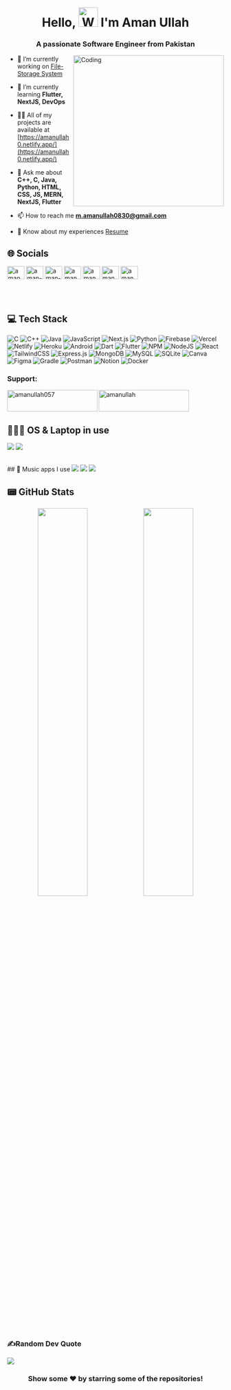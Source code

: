 <h1 align="center"> Hello, <img src="https://raw.githubusercontent.com/nixin72/nixin72/master/wave.gif" 
         alt="Waving hand animated gif"
         height="45"
         width="45" /> I'm Aman Ullah</h1>
<h3 align="center">A passionate Software Engineer from Pakistan</h3>

<img align="right" alt="Coding" width="350" src="https://www.chrisdermody.com/content/images/size/w1000/2017/12/loading-1.gif">


- 🔭 I’m currently working on [File-Storage System](https://github.com/zohiaby/file-drive)

- 🌱 I’m currently learning **Flutter, NextJS, DevOps**

- 👨‍💻 All of my projects are available at [https://amanullah0.netlify.app/](https://amanullah0.netlify.app/)

- 💬 Ask me about **C++, C, Java, Python, HTML, CSS, JS, MERN, NextJS, Flutter**

- 📫 How to reach me **m.amanullah0830@gmail.com**

- 📄 Know about my experiences [Resume](https://drive.google.com/file/d/1Cyj7zqIpITHhXKgjRcoSQOLcJjXzNn0U/view)

## 🌐 Socials
<p align="left">
<a href="https://twitter.com/amanullah0830" target="blank"><img align="center" src="https://raw.githubusercontent.com/rahuldkjain/github-profile-readme-generator/master/src/images/icons/Social/twitter.svg" alt="amanullah0830" height="30" width="40" /></a>
<a href="https://linkedin.com/in/aman-ullah" target="blank"><img align="center" src="https://raw.githubusercontent.com/rahuldkjain/github-profile-readme-generator/master/src/images/icons/Social/linked-in-alt.svg" alt="aman-ullah" height="30" width="40" /></a>
<a href="https://stackoverflow.com/users/aman-ullah" target="blank"><img align="center" src="https://raw.githubusercontent.com/rahuldkjain/github-profile-readme-generator/master/src/images/icons/Social/stack-overflow.svg" alt="aman-ullah" height="30" width="40" /></a>
<a href="https://kaggle.com/amanullah057" target="blank"><img align="center" src="https://raw.githubusercontent.com/rahuldkjain/github-profile-readme-generator/master/src/images/icons/Social/kaggle.svg" alt="amanullah057" height="30" width="40" /></a>
<a href="https://fb.com/amanullah" target="blank"><img align="center" src="https://raw.githubusercontent.com/rahuldkjain/github-profile-readme-generator/master/src/images/icons/Social/facebook.svg" alt="amanullah" height="30" width="40" /></a>
<a href="https://instagram.com/aman_ullah057" target="blank"><img align="center" src="https://raw.githubusercontent.com/rahuldkjain/github-profile-readme-generator/master/src/images/icons/Social/instagram.svg" alt="aman_ullah057" height="30" width="40" /></a>
<a href="https://www.youtube.com/c/aman057" target="blank"><img align="center" src="https://raw.githubusercontent.com/rahuldkjain/github-profile-readme-generator/master/src/images/icons/Social/youtube.svg" alt="aman057" height="30" width="40" /></a>
</p><br><br>


## 💻 Tech Stack

![C](https://img.shields.io/badge/c-%2300599C.svg?style=for-the-badge&logo=c&logoColor=white)
![C++](https://img.shields.io/badge/c++-%2300599C.svg?style=for-the-badge&logo=c%2B%2B&logoColor=white)
![Java](https://img.shields.io/badge/java-%23ED8B00.svg?style=for-the-badge&logo=java&logoColor=white)
![JavaScript](https://img.shields.io/badge/javascript-%23323330.svg?style=for-the-badge&logo=javascript&logoColor=%23F7DF1E)
![Next.js](https://img.shields.io/badge/next.js-%23000000.svg?style=for-the-badge&logo=next.js&logoColor=white)
![Python](https://img.shields.io/badge/python-3670A0?style=for-the-badge&logo=python&logoColor=ffdd54) 
![Firebase](https://img.shields.io/badge/firebase-%23039BE5.svg?style=for-the-badge&logo=firebase) 
![Vercel](https://img.shields.io/badge/vercel-%23000000.svg?style=for-the-badge&logo=vercel&logoColor=white) 
![Netlify](https://img.shields.io/badge/netlify-%23000000.svg?style=for-the-badge&logo=netlify&logoColor=#00C7B7) 
![Heroku](https://img.shields.io/badge/heroku-%23430098.svg?style=for-the-badge&logo=heroku&logoColor=white) 
![Android](https://img.shields.io/badge/android-%233DDC84.svg?style=for-the-badge&logo=android&logoColor=white)
![Dart](https://img.shields.io/badge/dart-%230175C2.svg?style=for-the-badge&logo=dart&logoColor=white)
![Flutter](https://img.shields.io/badge/Flutter-%2302569B.svg?style=for-the-badge&logo=Flutter&logoColor=white) 
![NPM](https://img.shields.io/badge/NPM-%23000000.svg?style=for-the-badge&logo=npm&logoColor=white) 
![NodeJS](https://img.shields.io/badge/node.js-6DA55F?style=for-the-badge&logo=node.js&logoColor=white) 
![React](https://img.shields.io/badge/react-%2320232a.svg?style=for-the-badge&logo=react&logoColor=%2361DAFB) 
![TailwindCSS](https://img.shields.io/badge/tailwindcss-%2338B2AC.svg?style=for-the-badge&logo=tailwind-css&logoColor=white)
![Express.js](https://img.shields.io/badge/express.js-%23404d59.svg?style=for-the-badge&logo=express&logoColor=%2361DAFB) 
![MongoDB](https://img.shields.io/badge/MongoDB-%234ea94b.svg?style=for-the-badge&logo=mongodb&logoColor=white) 
![MySQL](https://img.shields.io/badge/mysql-%2300f.svg?style=for-the-badge&logo=mysql&logoColor=white) 
![SQLite](https://img.shields.io/badge/sqlite-%2307405e.svg?style=for-the-badge&logo=sqlite&logoColor=white) 
![Canva](https://img.shields.io/badge/Canva-%2300C4CC.svg?style=for-the-badge&logo=Canva&logoColor=white)
![Figma](https://img.shields.io/badge/figma-%23F24E1E.svg?style=for-the-badge&logo=figma&logoColor=white)
![Gradle](https://img.shields.io/badge/Gradle-02303A.svg?style=for-the-badge&logo=Gradle&logoColor=white)
![Postman](https://img.shields.io/badge/Postman-FF6C37?style=for-the-badge&logo=postman&logoColor=white) 
![Notion](https://img.shields.io/badge/Notion-%23000000.svg?style=for-the-badge&logo=notion&logoColor=white)
![Docker](https://img.shields.io/badge/docker-%230db7ed.svg?style=for-the-badge&logo=docker&logoColor=white)


<h3 align="left">Support:</h3>
<p><a href="https://www.buymeacoffee.com/amanullah057"> <img align="left" src="https://cdn.buymeacoffee.com/buttons/v2/default-yellow.png" height="50" width="210" alt="amanullah057" /></a><a href="https://ko-fi.com/amanullah"> <img align="left" src="https://cdn.ko-fi.com/cdn/kofi3.png?v=3" height="50" width="210" alt="amanullah" /></a></p><br><br><br>

## 👨🏻‍💻 OS & Laptop in use
<img src="https://img.shields.io/badge/Windows_11-0078D4?style=for-the-badge&logo=window&logoColor=white"/> <img src="https://img.shields.io/badge/HP_ZBook_15_G6-0096D6?style=for-the-badge&logo=hp&logoColor=white"/>


<br>
## 🎵 Music apps I use
<img src="https://img.shields.io/badge/apple%20music-F34E68?style=for-the-badge&logo=apple%20music&logoColor=white"/> <img src="https://img.shields.io/badge/Spotify-1ED760?&style=for-the-badge&logo=spotify&logoColor=white"/> <img src="https://img.shields.io/badge/YouTube_Music-FF0000?style=for-the-badge&logo=youtube-music&logoColor=white"/>
<br>

## 📟 GitHub Stats
<p align="center">
	<img width="48%" src="https://github-readme-stats.vercel.app/api?username=aman3899&show_icons=true&theme=vue" />
	<img width="48%" src="https://github-readme-streak-stats.herokuapp.com/?user=aman3899&theme=vue" />
</p>
<br>


### ✍️Random Dev Quote
![](https://quotes-github-readme.vercel.app/api?type=horizontal&theme=vue)
<div align="center">

### Show some ❤️ by starring some of the repositories!

</div>
